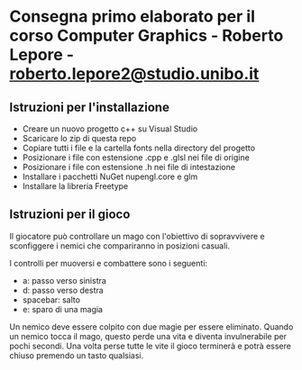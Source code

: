 # Consegna primo elaborato per il corso Computer Graphics - Roberto Lepore - roberto.lepore2@studio.unibo.it

## Istruzioni per l'installazione

- Creare un nuovo progetto c++ su Visual Studio
- Scaricare lo zip di questa repo
- Copiare tutti i file e la cartella fonts nella directory del progetto
- Posizionare i file con estensione .cpp e .glsl nei file di origine
- Posizionare i file con estensione .h nei file di intestazione
- Installare i pacchetti NuGet nupengl.core e glm
- Installare la libreria Freetype

## Istruzioni per il gioco

Il giocatore può controllare un mago con l'obiettivo di sopravvivere e sconfiggere i nemici che compariranno in posizioni casuali.

I controlli per muoversi e combattere sono i seguenti:
 - a: passo verso sinistra
 - d: passo verso destra
 - spacebar: salto
 - e: sparo di una magia
 
Un nemico deve essere colpito con due magie per essere eliminato.
Quando un nemico tocca il mago, questo perde una vita e diventa invulnerabile per pochi secondi. Una volta perse tutte le vite il gioco terminerà e potrà essere chiuso premendo un tasto qualsiasi.
